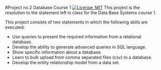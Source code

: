 #Project no.2 Database Course 1 [![License: MIT](https://img.shields.io/badge/License-MIT-brightgreen.svg)](https://opensource.org/licenses/MIT)
This project is the resolution to the statement left in class for the Data Base Systems course 1.

This project consists of two statements in which the following skills are executed:
* Use queries to present the required information from a relational database.
* Develop the ability to generate advanced queries in SQL language.
* Show specific information about a database.
* Learn to bulk upload from comma separated files (csv) to a database.
* Develop the entity relationship model from a data set.
